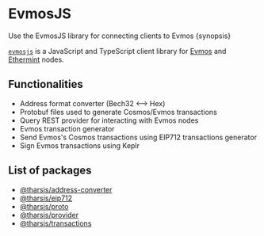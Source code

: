 <!--
order: 1
-->

# EvmosJS

Use the EvmosJS library for connecting clients to Evmos {synopsis}

[`evmosjs`](https://github.com/Canto-Network/cantojs) is a JavaScript and TypeScript client library for [Evmos](https://github.com/Canto-Network/canto) and [Ethermint](https://github.com/tharsis/ethermint) nodes.

## Functionalities

- Address format converter (Bech32 <--> Hex)
- Protobuf files used to generate Cosmos/Evmos transactions
- Query REST provider for interacting with Evmos nodes
- Evmos transaction generator
- Send Evmos's Cosmos transactions using EIP712 transactions generator
- Sign Evmos transactions using Keplr

## List of packages

- [@tharsis/address-converter](https://www.npmjs.com/package/@tharsis/address-converter)
- [@tharsis/eip712](https://www.npmjs.com/package/@tharsis/eip712)
- [@tharsis/proto](https://www.npmjs.com/package/@tharsis/proto)
- [@tharsis/provider](https://www.npmjs.com/package/@tharsis/provider)
- [@tharsis/transactions](https://www.npmjs.com/package/@tharsis/transactions)
